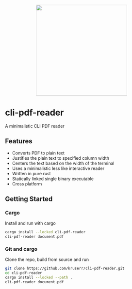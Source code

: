 <p align="center">
  <a href="https://github.com/kruserr/cli-pdf-reader" target="_blank">
    <img width="300" src="https://raw.githubusercontent.com/kruserr/cli-pdf-reader/main/assets/logo/logo.svg">
  </a>
</p>

# cli-pdf-reader
A minimalistic CLI PDF reader

## Features
- Converts PDF to plain text
- Justifies the plain text to specified column width
- Centers the text based on the width of the terminal
- Uses a minimalistic less like interactive reader
- Written in pure rust
- Statically linked single binary executable
- Cross platform

## Getting Started
### Cargo
Install and run with cargo
```sh
cargo install --locked cli-pdf-reader
cli-pdf-reader document.pdf
```

### Git and cargo
Clone the repo, build from source and run
```sh
git clone https://github.com/kruserr/cli-pdf-reader.git
cd cli-pdf-reader
cargo install --locked --path .
cli-pdf-reader document.pdf
```
